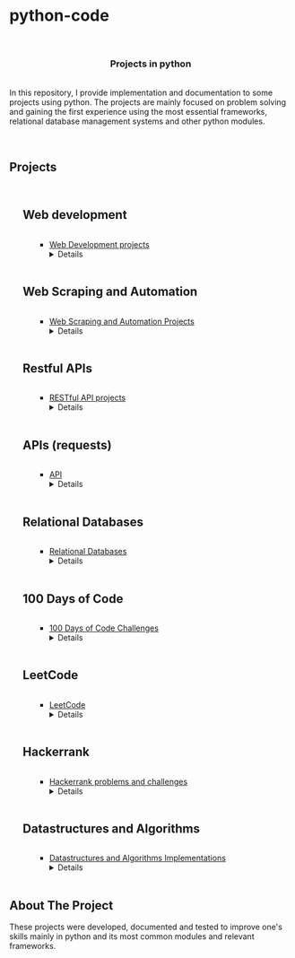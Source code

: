 # python-code

<br />
<p >

<h3 align="center">Projects in python</h3>

  <p > <br />In this repository, I provide implementation and documentation to some projects using python.
The projects are mainly focused on problem solving and gaining the first experience using the most essential frameworks, relational database management systems  and other python modules.

   <br />
    <br />
  </p>

<!-- TABLE OF CONTENTS -->
<summary><h2 style="display: inline-block">Projects</h2></summary>
<ol>
      <summary><h2 style="display: inline-block">Web development</h2></summary>
        <ol>

<ul><li><a href="https://github.com/amgad01/python-code/tree/main/Web%20development%20projects%20%20(FLASK%2C%20Flask-WTForms%2C%20SQLite%2C%20SQLAlchemy%2C%20Bootstrap%2Cjinja%2C%20html%2Ccss)"> Web Development projects </a></li>
<details>In Web Development projects, I use python to implement front and backend projects with full functionality using different frameworks and python modules such as  <strong>FLASK, Flask-WTForms, SQLite, SQLAlchemy, Bootstrap,jinja</strong>, as well as languages such as <strong>html, css and javascript</strong>.
</ul><br/></ol>
      <summary><h2 style="display: inline-block">Web Scraping and Automation</h2></summary>
        <ol><ul><li><a href="https://github.com/amgad01/python-code/tree/main/Web%20scraping%20and%20automation"> Web Scraping and Automation Projects </a></li>
<details>In Web Scraping projects, I use python to implement Tools to scrape website  and automate tasks using some of the most most popular such as <strong> Selenium, Beautiful soup and Scrapy</strong> and manipulate/store the scraped data into databases using different RDBMS such as <strong> SQLite3 and Mysql</strong>, and others </details>
</ul><br/></ol>
<summary><h2 style="display: inline-block">Restful APIs</h2></summary>
        <ol><ul><li><a href="https://github.com/amgad01/python-code/tree/main/RESTful%20API"> RESTful API projects </a></li>
<details>In RESTful API projects, I use python to implement a RESTful api to retrieve and manipulate records of a database, in these projects I used <strong>Flask, SQLAlchemy</strong> in the implementation of the RESTful api, as well as <strong>sqlite</strong> as relational database management system. I eventually test the functionality of the RESTful api using <strong>POSTMAN framework</strong> </details>
</ul><br/></ol>


<summary><h2 style="display: inline-block">APIs (requests)</h2></summary>
        <ol><ul><li><a href="https://github.com/amgad01/python-code/tree/main/APIs%20(requests)"> API </a></li>
<details>In API projects, I use python to retrieve data from websites using get requests  and implement automated tools based on some APIs.</details>
</ul><br/></ol>

<summary><h2 style="display: inline-block">Relational Databases</h2></summary>
        <ol><ul><li><a href="https://github.com/amgad01/python-code/tree/main/Relational%20Databases"> Relational Databases </a></li>
<details>In Relational databases projects, I use python to implement different project using the most commonly used relational database management systems, such as <strong>MYSQL, SQLITE, POSTGRESQL</strong>, to generate and manipulate data in local databases</details>
</ul><br/></ol>

<summary><h2 style="display: inline-block">100 Days of Code</h2></summary>
        <ol><ul><li><a href="https://github.com/amgad01/python-code/tree/main/100%20days%20of%20code"> 100 Days of Code Challenges </a></li>
<details>In 100 Days of Code Projects, I use python solve problems and implement project using many of the builtin python modules such as tkinter and turtle and others.
The Projects folder also contains some projects implemented using Bootstrap4, HTML and CSS, as well as games that I implemented when I started learning python with the <a href="https://www.udemy.com/course/100-days-of-code/">100 Days of Code - The Complete Python Pro Bootcamp for 2021
</a> </details>
</ul><br/></ol>
<summary><h2 style="display: inline-block">LeetCode</h2></summary>
        <ol><ul><li><a href="https://github.com/amgad01/python-code/tree/main/LeetCode"> LeetCode </a></li>
<details> In this project, I provide my solution of some of the <a href="https://www.leetcode.com">LeetCode problems </a></details>
</ul><br/>

</ol>
<summary><h2 style="display: inline-block">Hackerrank</h2></summary>
        <ol><ul><li><a href="https://github.com/amgad01/python-code/tree/main/HackerRank"> Hackerrank problems and challenges </a></li>
<details> In this project, I provide my solution of some of the <a href="https://www.hackerrank.com">Hackerrank problems and challenges </a></details>
</ul><br/></ol>


<summary><h2 style="display: inline-block">Datastructures and Algorithms</h2></summary>
        <ol><ul><li><a href="https://github.com/amgad01/python-code/tree/main/Datastructures%20and%20Algorithms"> Datastructures and Algorithms Implementations</a>
 </a></li>
<details> In this project, I provide my Implementation of Datastructures and Algorithms using python </details>
</ul><br/></ol>

</ol>



<!---[comment]: <> ABOUT THE PROJECT -->

## About The Project

These projects were developed, documented and tested to improve one's skills mainly in python and  its most common modules and relevant frameworks.